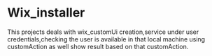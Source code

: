 # Wix_installer
This projects deals with wix_customUi creation,service under user credentials,checking the user is available in that local machine using customAction as well show result based on that customAction.
